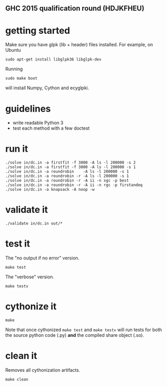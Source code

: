 ## GHC 2015 qualification round (HDJKFHEU)

# getting started

Make sure you have glpk (lib + header) files installed.
For example, on Ubuntu

	sudo apt-get install libglpk36 libglpk-dev

Running

	sudo make boot

will install Numpy, Cython and ecyglpki.

# guidelines

  - write readable Python 3
  - test each method with a few doctest

# run it

	./solve in/dc.in -a firstfit -f 3000 -A ls -l 200000 -s 2
	./solve in/dc.in -a firstfit -f 3000 -A ls -l 200000 -s 1
	./solve in/dc.in -a roundrobin    -A ls -l 200000 -s 1
	./solve in/dc.in -a roundrobin -r -A ls -l 200000 -s 1
	./solve in/dc.in -a roundrobin -r -A ii -n sgc -p best
	./solve in/dc.in -a roundrobin -r -A ii -n rgc -p firstandeq
	./solve in/dc.in -a knapsack -A noop -w

# validate it

	./validate in/dc.in out/*

# test it

The "no output if no error" version.

	make test

The "verbose" version.

	make testv

# cythonize it

	make

Note that once cythonized `make test` and `make testv` will run tests for both
the source python code (.py) **and** the compiled share object (.so).

# clean it

Removes all cythonization artifacts.

	make clean
